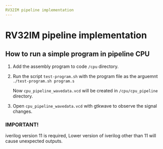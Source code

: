```yaml
---
RV32IM pipeline implementation
---
```


# RV32IM pipeline implementation

## How to run a simple program in pipeline CPU

1. Add the assembly program to code `/cpu` directory.
2. Run the script `test-program.sh` with the program file as the arguemnt
   `./test-program.sh program.s`

   Now `cpu_pipeline_wavedata.vcd` will be created in `/cpu/cpu_pipeline` directory.

3. Open `cpu_pipeline_wavedata.vcd` with gtkwave to observe the signal changes.

### IMPORTANT!

iverilog version 11 is required, Lower version of iverilog other than 11 will cause unexpected outputs.
